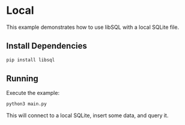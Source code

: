 # Local

This example demonstrates how to use libSQL with a local SQLite file.

## Install Dependencies

```bash
pip install libsql
```

## Running

Execute the example:

```bash
python3 main.py
```

This will connect to a local SQLite, insert some data, and query it.
